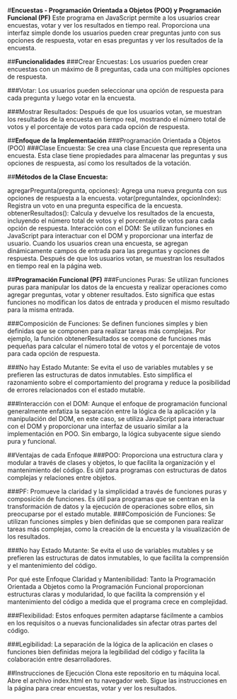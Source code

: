 #**Encuestas - Programación Orientada a Objetos (POO) y Programación Funcional (PF)**
Este programa en JavaScript permite a los usuarios crear encuestas, votar y ver los resultados en tiempo real. Proporciona una interfaz simple donde los usuarios pueden crear preguntas junto con sus opciones de respuesta, votar en esas preguntas y ver los resultados de la encuesta.

##**Funcionalidades**
###Crear Encuestas: Los usuarios pueden crear encuestas con un máximo de 8 preguntas, cada una con múltiples opciones de respuesta.

###Votar: Los usuarios pueden seleccionar una opción de respuesta para cada pregunta y luego votar en la encuesta.

###Mostrar Resultados: Después de que los usuarios votan, se muestran los resultados de la encuesta en tiempo real, mostrando el número total de votos y el porcentaje de votos para cada opción de respuesta.

##**Enfoque de la Implementación**
###Programación Orientada a Objetos (POO)
###Clase Encuesta: Se crea una clase Encuesta que representa una encuesta. Esta clase tiene propiedades para almacenar las preguntas y sus opciones de respuesta, así como los resultados de la votación.

##**Métodos de la Clase Encuesta:**

agregarPregunta(pregunta, opciones): Agrega una nueva pregunta con sus opciones de respuesta a la encuesta.
votar(preguntaIndex, opcionIndex): Registra un voto en una pregunta específica de la encuesta.
obtenerResultados(): Calcula y devuelve los resultados de la encuesta, incluyendo el número total de votos y el porcentaje de votos para cada opción de respuesta.
Interacción con el DOM: Se utilizan funciones en JavaScript para interactuar con el DOM y proporcionar una interfaz de usuario. Cuando los usuarios crean una encuesta, se agregan dinámicamente campos de entrada para las preguntas y opciones de respuesta. Después de que los usuarios votan, se muestran los resultados en tiempo real en la página web.

##**Programación Funcional (PF)**
###Funciones Puras: Se utilizan funciones puras para manipular los datos de la encuesta y realizar operaciones como agregar preguntas, votar y obtener resultados. Esto significa que estas funciones no modifican los datos de entrada y producen el mismo resultado para la misma entrada.

###Composición de Funciones: Se definen funciones simples y bien definidas que se componen para realizar tareas más complejas. Por ejemplo, la función obtenerResultados se compone de funciones más pequeñas para calcular el número total de votos y el porcentaje de votos para cada opción de respuesta.

###No hay Estado Mutante: Se evita el uso de variables mutables y se prefieren las estructuras de datos inmutables. Esto simplifica el razonamiento sobre el comportamiento del programa y reduce la posibilidad de errores relacionados con el estado mutable.

###Interacción con el DOM: Aunque el enfoque de programación funcional generalmente enfatiza la separación entre la lógica de la aplicación y la manipulación del DOM, en este caso, se utiliza JavaScript para interactuar con el DOM y proporcionar una interfaz de usuario similar a la implementación en POO. Sin embargo, la lógica subyacente sigue siendo pura y funcional.

##Ventajas de cada Enfoque
###POO: Proporciona una estructura clara y modular a través de clases y objetos, lo que facilita la organización y el mantenimiento del código. Es útil para programas con estructuras de datos complejas y relaciones entre objetos.

###PF: Promueve la claridad y la simplicidad a través de funciones puras y composición de funciones. Es útil para programas que se centran en la transformación de datos y la ejecución de operaciones sobre ellos, sin preocuparse por el estado mutable.
###Composición de Funciones: Se utilizan funciones simples y bien definidas que se componen para realizar tareas más complejas, como la creación de la encuesta y la visualización de los resultados.

###No hay Estado Mutante: Se evita el uso de variables mutables y se prefieren las estructuras de datos inmutables, lo que facilita la comprensión y el mantenimiento del código.

Por qué este Enfoque
Claridad y Mantenibilidad: Tanto la Programación Orientada a Objetos como la Programación Funcional proporcionan estructuras claras y modularidad, lo que facilita la comprensión y el mantenimiento del código a medida que el programa crece en complejidad.

###Flexibilidad: Estos enfoques permiten adaptarse fácilmente a cambios en los requisitos o a nuevas funcionalidades sin afectar otras partes del código.

###Legibilidad: La separación de la lógica de la aplicación en clases o funciones bien definidas mejora la legibilidad del código y facilita la colaboración entre desarrolladores.

##Instrucciones de Ejecución
Clona este repositorio en tu máquina local.
Abre el archivo index.html en tu navegador web.
Sigue las instrucciones en la página para crear encuestas, votar y ver los resultados.
